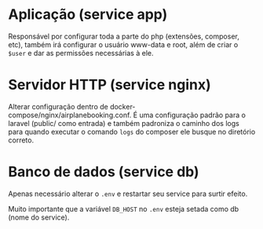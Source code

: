 # Aplicação (service app)
Responsável por configurar toda a parte do php (extensões, composer, etc),
também irá configurar o usuário www-data e root, além de criar o `$user` 
e dar as permissões necessárias à ele.

# Servidor HTTP (service nginx)
Alterar configuração dentro de docker-compose/nginx/airplanebooking.conf.
É uma configuração padrão para o laravel (public/ como entrada)
e também padroniza o caminho dos logs para quando executar o comando
`logs` do composer ele busque no diretório correto.

# Banco de dados (service db)
Apenas necessário alterar o `.env` e restartar seu service para surtir efeito.

Muito importante que a variável `DB_HOST` no `.env` esteja setada como db (nome do service).

